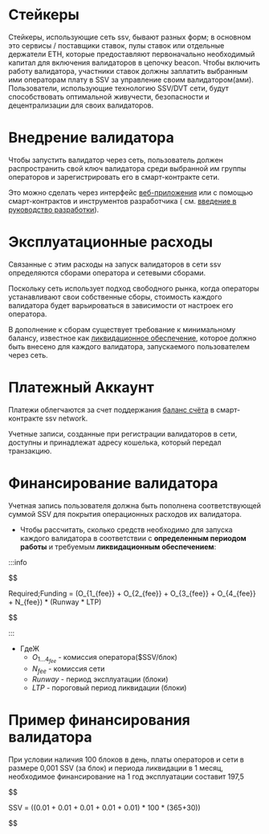 # Стейкеры

Стейкеры, использующие сеть ssv, бывают разных форм; в основном это сервисы / поставщики ставок, пулы ставок или
отдельные держатели ETH, которые предоставляют первоначально необходимый капитал для включения валидаторов в цепочку
beacon. Чтобы включить работу валидатора, участники ставок должны заплатить выбранным ими операторам плату в SSV за
управление своим валидатором(ами). Пользователи, использующие технологию SSV/DVT сети, будут способствовать оптимальной
живучести, безопасности и децентрализации для своих валидаторов.

# Внедрение валидатора

Чтобы запустить валидатор через сеть, пользователь должен распространить свой ключ валидатора среди выбранной им группы
операторов и зарегистрировать его в смарт-контракте сети.

Это можно сделать через интерфейс <a href="https://app.prater.ssv.network/">веб-приложения</a> или с помощью
смарт-контрактов и инструментов разработчика (
см. [введение в руководство разработки](/docs/ssv.network/dev/introduction)).

# Эксплуатационные расходы

Связанные с этим расходы на запуск валидаторов в сети ssv определяются сборами оператора и сетевыми сборами.

Поскольку сеть использует подход свободного рынка, когда операторы устанавливают свои собственные сборы, стоимость
каждого валидатора будет варьироваться в зависимости от настроек его оператора.

В дополнение к сборам существует требование к минимальному балансу, известное
как [ликвидационное обеспечение](/docs/ssv.network/learn/protocol/tokenomic/liquidations), которое должно быть внесено
для каждого валидатора, запускаемого пользователем через сеть.

# Платежный Аккаунт

Платежи облегчаются за счет поддержания [баланс счёта](/docs/ssv.network/learn/accounts) в смарт-контракте ssv
network.

Учетные записи, созданные при регистрации валидаторов в сети, доступны и принадлежат адресу кошелька, который передал
транзакцию.

# Финансирование валидатора<a name="validator_fund"></a>

Учетная запись пользователя должна быть пополнена соответствующей суммой SSV для покрытия операционных расходов их
валидатора.

* Чтобы рассчитать, сколько средств необходимо для запуска каждого валидатора в соответствии с **определенным периодом
  работы** и требуемым **ликвидационным обеспечением**:

:::info

$$

Required\;Funding = (O_{1_{fee}} + O_{2_{fee}} + O_{3_{fee}} + O_{4_{fee}} + N_{fee}) * (Runway * LTP)

$$

:::

* ГдеЖ
  * $O_{1\dots4_{fee}}$ - комиссия оператора($SSV/блок)
  * $N_{fee}$ - комиссия сети
  * $Runway$ - период эксплуатации (блоки)
  * $LTP$ - пороговый период ликвидации (блоки)

# Пример финансирования валидатора

При условии наличия 100 блоков в день, платы операторов и сети в размере 0,001 SSV (за блок) и периода ликвидации в 1
месяц, необходимое финансирование на 1 год эксплуатации составит 197,5

$$

SSV = ((0.01 + 0.01 + 0.01 + 0.01 + 0.01) * 100 * (365+30))

$$

